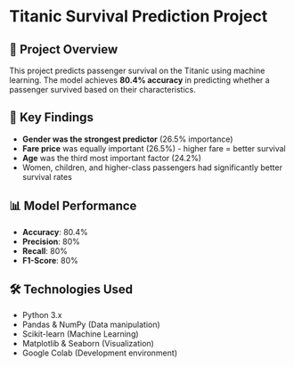 # Titanic Survival Prediction Project

## 📖 Project Overview
This project predicts passenger survival on the Titanic using machine learning. The model achieves **80.4% accuracy** in predicting whether a passenger survived based on their characteristics.

## 🎯 Key Findings
- **Gender was the strongest predictor** (26.5% importance)
- **Fare price** was equally important (26.5%) - higher fare = better survival
- **Age** was the third most important factor (24.2%)
- Women, children, and higher-class passengers had significantly better survival rates

## 📊 Model Performance
- **Accuracy**: 80.4%
- **Precision**: 80%
- **Recall**: 80%
- **F1-Score**: 80%

## 🛠️ Technologies Used
- Python 3.x
- Pandas & NumPy (Data manipulation)
- Scikit-learn (Machine Learning)
- Matplotlib & Seaborn (Visualization)
- Google Colab (Development environment)
